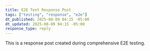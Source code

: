```yaml
---
title: E2E Test Response Post
tags: ["testing", "response", "e2e"]
dt_published: 2025-08-09 04:15 -05:00
dt_updated: 2025-08-09 04:15 -05:00
response_type: reply
---
```


This is a response post created during comprehensive E2E testing.